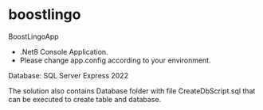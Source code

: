 # boostlingo
BoostLingoApp
- .Net8 Console Application.
- Please change app.config according to your environment.

Database:
SQL Server Express 2022

The solution also contains Database folder with file CreateDbScript.sql that can be executed to create table and database.


